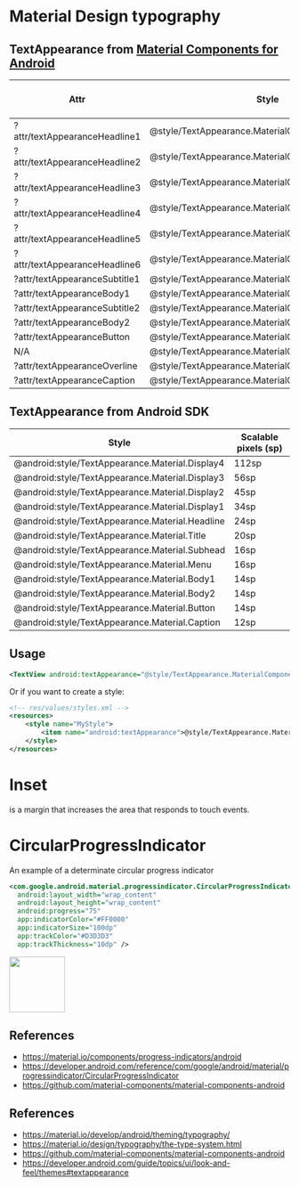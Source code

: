 # Material Design typography
## TextAppearance from [Material Components for Android](https://material.io/develop/android/docs/getting-started)
Attr|Style|Scalable pixels (sp)
--|--|--
?attr/textAppearanceHeadline1|@style/TextAppearance.MaterialComponents.Headline1|96sp
?attr/textAppearanceHeadline2|@style/TextAppearance.MaterialComponents.Headline2|60sp
?attr/textAppearanceHeadline3|@style/TextAppearance.MaterialComponents.Headline3|48sp
?attr/textAppearanceHeadline4|@style/TextAppearance.MaterialComponents.Headline4|34sp
?attr/textAppearanceHeadline5|@style/TextAppearance.MaterialComponents.Headline5|24sp
?attr/textAppearanceHeadline6|@style/TextAppearance.MaterialComponents.Headline6|20sp
?attr/textAppearanceSubtitle1|@style/TextAppearance.MaterialComponents.Subtitle1|16sp
?attr/textAppearanceBody1|@style/TextAppearance.MaterialComponents.Body1|16sp
?attr/textAppearanceSubtitle2|@style/TextAppearance.MaterialComponents.Subtitle2|14sp
?attr/textAppearanceBody2|@style/TextAppearance.MaterialComponents.Body2|14sp
?attr/textAppearanceButton|@style/TextAppearance.MaterialComponents.Button|14sp
N/A|@style/TextAppearance.MaterialComponents.Tooltip|14sp
?attr/textAppearanceOverline|@style/TextAppearance.MaterialComponents.Overline|12sp
?attr/textAppearanceCaption|@style/TextAppearance.MaterialComponents.Caption|12sp

## TextAppearance from Android SDK
Style|Scalable pixels (sp)
--|--
@android:style/TextAppearance.Material.Display4|112sp
@android:style/TextAppearance.Material.Display3|56sp
@android:style/TextAppearance.Material.Display2|45sp
@android:style/TextAppearance.Material.Display1|34sp
@android:style/TextAppearance.Material.Headline|24sp
@android:style/TextAppearance.Material.Title|20sp
@android:style/TextAppearance.Material.Subhead|16sp
@android:style/TextAppearance.Material.Menu|16sp
@android:style/TextAppearance.Material.Body1|14sp
@android:style/TextAppearance.Material.Body2|14sp
@android:style/TextAppearance.Material.Button|14sp
@android:style/TextAppearance.Material.Caption|12sp

## Usage
```xml
<TextView android:textAppearance="@style/TextAppearance.MaterialComponents.Headline6" />
```

Or if you want to create a style:

```xml
<!-- res/values/styles.xml -->
<resources>
    <style name="MyStyle">
        <item name="android:textAppearance">@style/TextAppearance.MaterialComponents.Headline6</item>
    </style>
</resources>
```

# Inset
is a margin that increases the area that responds to touch events.

# CircularProgressIndicator
An example of a determinate circular progress indicator
```xml
<com.google.android.material.progressindicator.CircularProgressIndicator
  android:layout_width="wrap_content"
  android:layout_height="wrap_content"
  android:progress="75"
  app:indicatorColor="#FF0000"
  app:indicatorSize="100dp"
  app:trackColor="#D3D3D3"
  app:trackThickness="10dp" />
```

<img src="https://user-images.githubusercontent.com/1838962/121907165-c4614780-cd66-11eb-8ac5-c4b08a636d2d.png" width="100" />

## References
* https://material.io/components/progress-indicators/android
* https://developer.android.com/reference/com/google/android/material/progressindicator/CircularProgressIndicator
* https://github.com/material-components/material-components-android

## References
* https://material.io/develop/android/theming/typography/
* https://material.io/design/typography/the-type-system.html
* https://github.com/material-components/material-components-android
* https://developer.android.com/guide/topics/ui/look-and-feel/themes#textappearance
